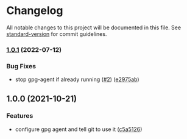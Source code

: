 # Changelog

All notable changes to this project will be documented in this file. See [standard-version](https://github.com/conventional-changelog/standard-version) for commit guidelines.

### [1.0.1](https://github.com/cresh-io/action-gpg/compare/v1.0.0...v1.0.1) (2022-07-12)


### Bug Fixes

* stop gpg-agent if already running ([#2](https://github.com/cresh-io/action-gpg/issues/2)) ([e2975ab](https://github.com/cresh-io/action-gpg/commit/e2975ab263bdb41c3ec5284f38778fec4e873eb1))

## 1.0.0 (2021-10-21)


### Features

* configure gpg agent and tell git to use it ([c5a5126](https://github.com/cresh-io/action-gpg/commit/c5a512635ed895507c1c7f833fda1fad8dab8b42))
